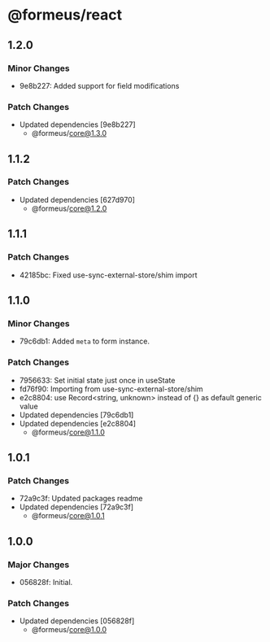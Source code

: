 # @formeus/react

## 1.2.0

### Minor Changes

- 9e8b227: Added support for field modifications

### Patch Changes

- Updated dependencies [9e8b227]
  - @formeus/core@1.3.0

## 1.1.2

### Patch Changes

- Updated dependencies [627d970]
  - @formeus/core@1.2.0

## 1.1.1

### Patch Changes

- 42185bc: Fixed use-sync-external-store/shim import

## 1.1.0

### Minor Changes

- 79c6db1: Added `meta` to form instance.

### Patch Changes

- 7956633: Set initial state just once in useState
- fd76f90: Importing from use-sync-external-store/shim
- e2c8804: use Record<string, unknown> instead of {} as default generic value
- Updated dependencies [79c6db1]
- Updated dependencies [e2c8804]
  - @formeus/core@1.1.0

## 1.0.1

### Patch Changes

- 72a9c3f: Updated packages readme
- Updated dependencies [72a9c3f]
  - @formeus/core@1.0.1

## 1.0.0

### Major Changes

- 056828f: Initial.

### Patch Changes

- Updated dependencies [056828f]
  - @formeus/core@1.0.0

